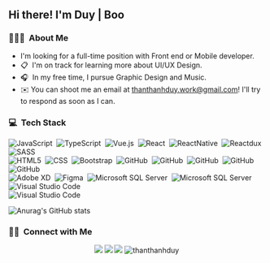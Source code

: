 


<h2>Hi there! I'm Duy | Boo</h2>

### 👨🏻‍💻 &nbsp;About Me

- I'm looking for a full-time position with Front end or Mobile developer.
- :clipboard: &nbsp;I'm on track for learning more about UI/UX Design.
- :headphones: &nbsp;In my free time, I pursue Graphic Design and Music.
- ✉️ You can shoot me an email at [thanthanhduy.work@gmail.com](mailto:thanthanhduy.work@gmail.com)! I'll try to respond as soon as I can.

### 💻 &nbsp;Tech Stack

![JavaScript](https://img.shields.io/badge/-JavaScript-05122A?style=flat&logo=javascript)&nbsp;
![TypeScript](https://img.shields.io/badge/-TypeScript-05122A?style=flat&logo=typescript)&nbsp;
![Vue.js](https://img.shields.io/badge/-Vue.js-05122A?style=flat&logo=vue.js)&nbsp;
![React](https://img.shields.io/badge/-React-05122A?style=flat&logo=react)&nbsp;
![ReactNative](https://img.shields.io/badge/-React%20Native-05122A?style=flat&logo=react)&nbsp;
![Reactdux](https://img.shields.io/badge/-Redux-05122A?style=flat&logo=redux&logoColor=593D88)&nbsp;
![SASS](https://img.shields.io/badge/-Sass-05122A?style=flat&logo=sass)&nbsp;\
![HTML5](https://img.shields.io/badge/-HTML5-05122A?style=flat&logo=HTML5)&nbsp;
![CSS](https://img.shields.io/badge/-CSS3-05122A?style=flat&logo=CSS3&logoColor=1572B6)&nbsp;
![Bootstrap](https://img.shields.io/badge/-Bootstrap-05122A?style=flat&logo=bootstrap&logoColor=563D7C)&nbsp;
![GitHub](https://img.shields.io/badge/-GitHub-05122A?style=flat&logo=github)&nbsp;
![GitHub](https://img.shields.io/badge/-Vercel-05122A?style=flat&logo=vercel&logoColor=fff)&nbsp;
![GitHub](https://img.shields.io/badge/-Prisma-05122A?style=flat&logo=Prisma&logoColor=fff)&nbsp;
![GitHub](https://img.shields.io/badge/-NestJS-05122A?style=flat&logo=nestjs&logoColor=ea2845)&nbsp;
![GitHub](https://img.shields.io/badge/-NodeJS-05122A?style=flat&logo=node.js&logoColor=4d9942)&nbsp;\
![Adobe XD](https://img.shields.io/badge/Adobe%20XD%20-%23000000.svg?style=flat&logo=adobe%20xd&logoColor=fffff)&nbsp;
![Figma](https://img.shields.io/badge/-Figma-05122A?style=flat&logo=figma)&nbsp;
![Microsoft SQL Server](https://img.shields.io/badge/Microsoft_SQL_Server-05122A?style=flat&logo=microsoft-sql-server&logoColor=fffff)&nbsp;
![Microsoft SQL Server](https://img.shields.io/badge/PostgreSQL-05122A?style=flat&logo=postgresql&logoColor=fffff)&nbsp;
![Visual Studio Code](https://img.shields.io/badge/-Visual%20Studio%20Code-05122A?style=flat&logo=visual-studio-code&logoColor=007ACC)&nbsp;\
![Visual Studio Code](https://img.shields.io/badge/-Ant%20Design-05122A?style=flat&logo=ant-design&logoColor=1677ff)&nbsp;

![Anurag's GitHub stats](https://github-readme-stats.vercel.app/api?username=thanthanhduy&show_icons=true&theme=dracula)

### 🤝🏻 &nbsp;Connect with Me

<p align="center">
<a href="mailto:thanthanhduy.work@gmail.com"><img src="https://img.shields.io/badge/-thanthanhduy.work@gmail.com-D14836?style=flat&logo=Gmail&logoColor=white"/></a>
<a href="https://www.facebook.com/ThanThanhDuy.GBoo"><img src="https://img.shields.io/badge/-@thanthanhduy.gboo-1877F2?style=flat&logo=Facebook&logoColor=white"/></a>
<a href="https://www.pinterest.com/49GBoo"><img src="https://img.shields.io/badge/-@49GBoo-BD081C?style=flat&logo=Pinterest&logoColor=white"/></a>
<img src="https://komarev.com/ghpvc/?username=thanthanhduy&label=Profile%20views&color=a2db83&style=flat" alt="thanthanhduy" />
</p>
